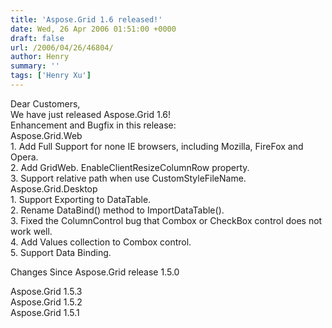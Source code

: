 ```yaml
---
title: 'Aspose.Grid 1.6 released!'
date: Wed, 26 Apr 2006 01:51:00 +0000
draft: false
url: /2006/04/26/46804/
author: Henry
summary: ''
tags: ['Henry Xu']
---
```


Dear Customers,  
We have just released Aspose.Grid 1.6!  
Enhancement and Bugfix in this release:  
Aspose.Grid.Web  
1. Add Full Support for none IE browsers, including Mozilla, FireFox and Opera.  
2. Add GridWeb. EnableClientResizeColumnRow property.  
3. Support relative path when use CustomStyleFileName.  
Aspose.Grid.Desktop  
1. Support Exporting to DataTable.  
2. Rename DataBind() method to ImportDataTable().  
3. Fixed the ColumnControl bug that Combox or CheckBox control does not work well.  
4. Add Values collection to Combox control.  
5. Support Data Binding.

Changes Since Aspose.Grid release 1.5.0

Aspose.Grid 1.5.3  
Aspose.Grid 1.5.2  
Aspose.Grid 1.5.1







